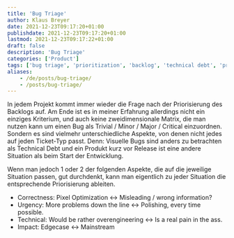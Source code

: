 ```yaml
---
title: 'Bug Triage'
author: Klaus Breyer
date: 2021-12-23T09:17:20+01:00
publishdate: 2021-12-23T09:17:20+01:00
lastmod: 2021-12-23T09:17:22+01:00
draft: false
description: 'Bug Triage'
categories: ['Product']
tags: ['bug triage', 'prioritization', 'backlog', 'technical debt', 'project management']
aliases:
    - /de/posts/bug-triage/
    - /posts/bug-triage/
---
```


In jedem Projekt kommt immer wieder die Frage nach der Priorisierung des Backlogs auf. Am Ende ist es in meiner Erfahrung allerdings nicht ein einziges Kriterium, und auch keine zweidimensionale Matrix, die man nutzen kann um einen Bug als Trivial / Minor / Major / Critical einzuordnen. Sondern es sind vielmehr unterschiedliche Aspekte, von denen nicht jedes auf jeden Ticket-Typ passt. Denn: Visuelle Bugs sind anders zu betrachten als Technical Debt und ein Produkt kurz vor Release ist eine andere Situation als beim Start der Entwicklung.

Wenn man jedoch 1 oder 2 der folgenden Aspekte, die auf die jeweilige Situation passen, gut durchdenkt, kann man eigentlich zu jeder Situation die entsprechende Priorisierung ableiten.

- Correctness: Pixel Optimization ↔ Misleading / wrong information?
- Urgency: More problems down the line ↔ Polishing, every time possible.
- Technical: Would be rather overengineering ↔ Is a real pain in the ass.
- Impact: Edgecase ↔ Mainstream
